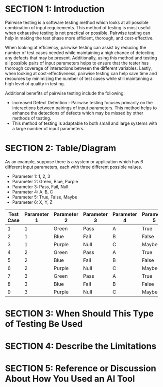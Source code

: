 # SECTION 1: Introduction

Pairwise testing is a software testing method which looks at all possible combination of input requirements. This method of testing is most useful when exhaustive testing is not practical or possible. Pairwise testing can help in making the test phase more efficient, thorough, and cost-effective. 

When looking at efficiency, pairwise testing can assist by reducing the number of test cases needed while maintaining a high chance of detecting any defects that may be present. Additionally, using this method and testing all possible pairs of input parameters helps to ensure that the tester has thorough coverage of interactions between the different variables. Lastly, when looking at cost-effectiveness, pairwise testing can help save time and resources by minimizing the number of test cases while still maintaining a high level of quality in testing. 

Additional benefits of pairwise testing include the following:

* Increased Defect Detection - Pairwise testing focuses primarily on the interactions between pairings of input parameters. This method helps to enhance the detections of defects which may be missed by other methods of testing.
* This method of testing is adaptable to both small and large systems with a large number of input parameters.

# SECTION 2: Table/Diagram

As an example, suppose there is a system or application which has 6 different input parameters, each with three different possible values.

* Parameter 1: 1, 2, 3
* Parameter 2: Green, Blue, Purple
* Parameter 3: Pass, Fail, Null
* Parameter 4: A, B, C
* Parameter 5: True, False, Maybe
* Parameter 6: X, Y, Z

| Test Case | Parameter 1 | Parameter 2 | Parameter 3 | Parameter 4 | Parameter 5 | Parameter 6 |
| ---------- | ---------- | ---------- | ---------- | ---------- | ---------- | ---------- |
| 1 | 1 | Green | Pass | A | True | X |
| 2 | 1 | Blue | Fail | B | False | Y |
| 3 | 1 | Purple | Null | C | Maybe | Z |
| 4 | 2 | Green | Pass | A | True | X |
| 5 | 2 | Blue | Fail | B | False | Y |
| 6 | 2 | Purple | Null | C | Maybe | Z |
| 7 | 3 | Green | Pass | A | True | X |
| 8 | 3 | Blue | Fail | B | False | Y |
| 9 | 3 | Purple | Null | C | Maybe | Z |

# SECTION 3: When Should This Type of Testing Be Used



# SECTION 4: Describe the Limitations



# SECTION 5: Reference or Discussion About How You Used an AI Tool

